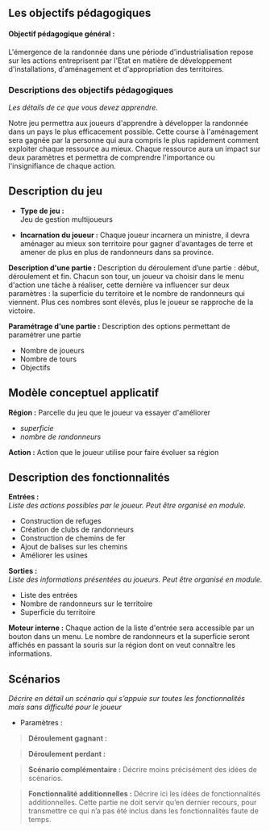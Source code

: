 ## Les objectifs pédagogiques
#### Objectif pédagogique général :

L'émergence de la randonnée dans une période d'industrialisation repose sur les actions entreprisent par l'Etat en matière de développement d'installations, d'aménagement et d'appropriation des territoires.

### Descriptions des objectifs pédagogiques 
*Les détails de ce que vous devez apprendre.* 

Notre jeu permettra aux joueurs d'apprendre à développer la randonnée dans un pays le plus efficacement possible. Cette course à l'aménagement sera gagnée par la personne qui aura compris le plus rapidement comment exploiter chaque ressource au mieux. Chaque ressource aura un impact sur deux paramètres et permettra de comprendre l'importance ou l'insignifiance de chaque action. 

## Description du jeu 

- **Type de jeu :**  
Jeu de gestion multijoueurs

- **Incarnation du joueur :** 
Chaque joueur incarnera un ministre, il devra aménager au mieux son territoire pour gagner d'avantages de terre et amener de plus en plus de randonneurs dans sa province.

**Description d'une partie :** Description du déroulement d’une partie : début, déroulement et fin.
Chacun son tour, un joueur va choisir dans le menu d'action une tâche à réaliser, cette dernière va influencer sur deux paramètres : la superficie du territoire et le nombre de randonneurs qui viennent. Plus ces nombres sont élevés, plus le joueur se rapproche de la victoire. 

**Paramétrage d'une partie :** Description des options permettant de paramétrer une partie
 - Nombre de joueurs
 - Nombre de tours
 - Objectifs

## Modèle conceptuel applicatif 

**Région :** Parcelle du jeu que le joueur va essayer d'améliorer
- _superficie_
- _nombre de randonneurs_

**Action :** Action que le joueur utilise pour faire évoluer sa région

## Description des fonctionnalités
**Entrées :**  
*Liste des actions possibles par le joueur. Peut être organisé en module.*
 - Construction de refuges
 - Création de clubs de randonneurs
 - Construction de chemins de fer
 - Ajout de balises sur les chemins
 - Améliorer les usines

**Sorties :**  
*Liste des informations présentées au joueurs. Peut être organisé en module.*
 - Liste des entrées
 - Nombre de randonneurs sur le territoire
 - Superficie du territoire


**Moteur interne :**
Chaque action de la liste d'entrée sera accessible par un bouton dans un menu. Le nombre de randonneurs et la superficie seront affichés en passant la souris sur la région dont on veut connaître les informations.


## Scénarios 
*Décrire en détail un scénario qui s’appuie sur toutes les fonctionnalités mais sans difficulté pour le joueur*

- Paramètres : 

>**Déroulement gagnant :**

>**Déroulement perdant :**

>**Scénario complémentaire :** Décrire moins précisément des idées de scénarios.

>**Fonctionnalité additionnelles :** Décrire ici les idées de fonctionnalités additionnelles. Cette partie ne doit servir qu’en dernier recours, pour transmettre ce qui n’a pas été inclus dans les fonctionnalités faute de temps.





